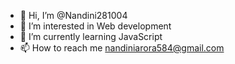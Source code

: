 - 👋 Hi, I’m @Nandini281004
- 👀 I’m interested in Web development 
- 🌱 I’m currently learning JavaScript
- 📫 How to reach me nandiniarora584@gmail.com

<!---
Nandini281004/Nandini281004 is a ✨ special ✨ repository because its `README.md` (this file) appears on your GitHub profile.
You can click the Preview link to take a look at your changes.
--->
